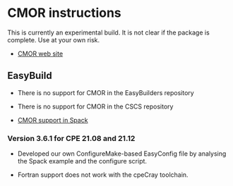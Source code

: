# CMOR instructions

This is currently an experimental build. It is not clear if the package is
complete. Use at your own risk.

  * [CMOR web site](https://cmor.llnl.gov/)


## EasyBuild

  * There is no support for CMOR in the EasyBuilders repository

  * There is no support for CMOR in the CSCS repository

  * [CMOR support in Spack](https://github.com/spack/spack/tree/develop/var/spack/repos/builtin/packages/cmor)


### Version 3.6.1 for CPE 21.08 and 21.12

  * Developed our own ConfigureMake-based EasyConfig file by analysing the
    Spack example and the configure script.

  * Fortran support does not work with the cpeCray toolchain.
